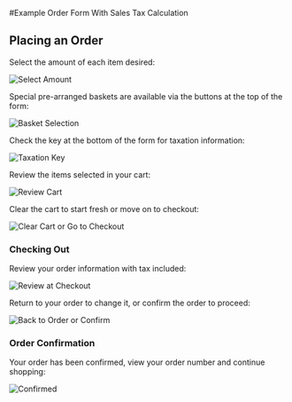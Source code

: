 #Example Order Form With Sales Tax Calculation

## Placing an Order

Select the amount of each item desired:

![Select Amount](https://firebasestorage.googleapis.com/v0/b/tax-app-9496a.appspot.com/o/select-amount.png?alt=media&token=60ab2263-c7f7-48c4-8527-9605c845000d)

Special pre-arranged baskets are available via the buttons at the top of the form:

![Basket Selection](https://firebasestorage.googleapis.com/v0/b/tax-app-9496a.appspot.com/o/baskets.png?alt=media&token=66b8d08a-4607-4747-b8b6-0f87342956bd)

Check the key at the bottom of the form for taxation information:

![Taxation Key](https://firebasestorage.googleapis.com/v0/b/tax-app-9496a.appspot.com/o/taxation-key.png?alt=media&token=b3d51c7d-9d97-4b98-bcbc-91475b6b2ac5)

Review the items selected in your cart:

![Review Cart](https://firebasestorage.googleapis.com/v0/b/tax-app-9496a.appspot.com/o/cart.png?alt=media&token=8b874144-b856-4581-b5c2-58ddcc251501)

Clear the cart to start fresh or move on to checkout:

![Clear Cart or Go to Checkout](https://firebasestorage.googleapis.com/v0/b/tax-app-9496a.appspot.com/o/clear-cart-or-checkout.png?alt=media&token=ffcc7644-fe36-4ac3-bece-17ce3d3f075f)

### Checking Out

Review your order information with tax included:

![Review at Checkout](https://firebasestorage.googleapis.com/v0/b/tax-app-9496a.appspot.com/o/review-at-checkout.png?alt=media&token=152374c9-49ac-49ab-9738-00796fbe0ac8)

Return to your order to change it, or confirm the order to proceed:

![Back to Order or Confirm](https://firebasestorage.googleapis.com/v0/b/tax-app-9496a.appspot.com/o/back-to-order-or-confirm.png?alt=media&token=98c96b2e-c55a-4dc4-a72b-ccf752038822)

### Order Confirmation

Your order has been confirmed, view your order number and continue shopping: 

![Confirmed](https://firebasestorage.googleapis.com/v0/b/tax-app-9496a.appspot.com/o/confirmed.png?alt=media&token=b1c8c09c-2146-491a-9346-763387893fc4)